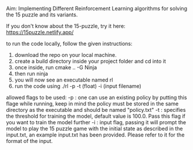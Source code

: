 Aim: Implementing Different Reinforcement Learning algorithms for solving the 15 puzzle and its variants.

If you don't know about the 15-puzzle, try it here: https://15puzzle.netlify.app/

to run the code locally, follow the given instructions: 

1) download the repo on your local machine. 
2) create a build directory inside your project folder and cd into it
3) once inside, run cmake .. -G Ninja
4) then run ninja
5) you will now see an executable named rl
6) run the code using ./rl -p -t (float) -i (input filename)

allowed flags to be used:
-p : one can use an existing policy by putting this flage while running, keep in mind the policy must be stored in the same directory as the executable and should be named "policy.txt"
-t : specifies the threshold for training the model, default value is 100.0. Pass this flag if you want to train the model further
-i : input flag, passing it will prompt the model to play the 15 puzzle game with the initial state as described in the input.txt, an example input.txt has been provided. Please refer to it for the format of the input.

